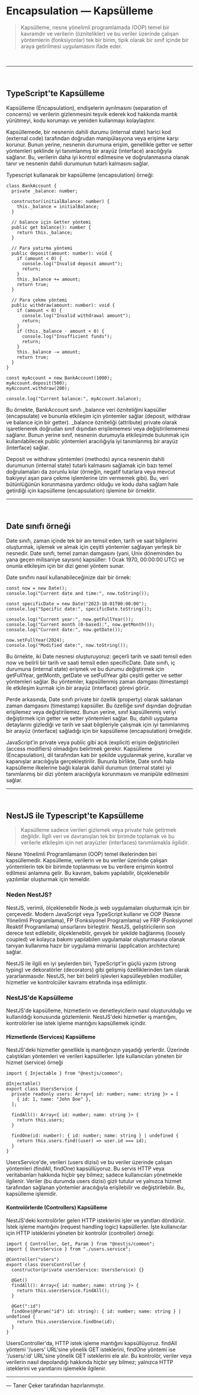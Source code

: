 # Encapsulation — Kapsülleme

> Kapsülleme, nesne yönelimli programlamada (OOP) temel bir kavramdır ve verilerin (öznitelikler) ve bu veriler üzerinde çalışan yöntemlerin (fonksiyonlar) tek bir birim, tipik olarak bir sınıf içinde bir araya getirilmesi uygulamasını ifade eder.

<br/>

---

<br/>

## TypeScript'te Kapsülleme

Kapsülleme (Encapsulation), endişelerin ayrılmasını (separation of concerns) ve verilerin gizlenmesini teşvik ederek kod hakkında mantık yürütmeyi, kodu korumayı ve yeniden kullanmayı kolaylaştırır.

Kapsüllemede, bir nesnenin dahili durumu (internal state) harici kod (external code) tarafından doğrudan manipülasyona veya erişime karşı korunur. Bunun yerine, nesnenin durumuna erişim, genellikle getter ve setter yöntemleri şeklinde iyi tanımlanmış bir arayüz (interface) aracılığıyla sağlanır. Bu, verilerin daha iyi kontrol edilmesine ve doğrulanmasına olanak tanır ve nesnenin dahili durumunun tutarlı kalmasını sağlar.

Typescript kullanarak bir kapsülleme (encapsulation) örneği:

```tsx
class BankAccount {
  private _balance: number;

  constructor(initialBalance: number) {
    this._balance = initialBalance;
  }

  // balance için Getter yöntemi
  public get balance(): number {
    return this._balance;
  }

  // Para yatırma yöntemi
  public deposit(amount: number): void {
    if (amount < 0) {
      console.log("Invalid deposit amount");
      return;
    }
    this._balance += amount;
    return true;
  }

  // Para çekme yöntemi
  public withdraw(amount: number): void {
    if (amount < 0) {
      console.log("Invalid withdrawal amount");
      return;
    }
    if (this._balance - amount < 0) {
      console.log("Insufficient funds");
      return;
    }
    this._balance -= amount;
    return true;
  }
}

const myAccount = new BankAccount(1000);
myAccount.deposit(500);
myAccount.withdraw(200);

console.log("Current balance:", myAccount.balance);
```

Bu örnekte, BankAccount sınıfı \_balance veri özniteliğini kapsüller (encapsulate) ve bununla etkileşim için yöntemler sağlar (deposit, withdraw ve balance için bir getter).
\_balance özniteliği (attribute) private olarak işaretlenerek doğrudan sınıf dışından erişilememesi veya değiştirilememesi sağlanır. Bunun yerine sınıf, nesnenin durumuyla etkileşimde bulunmak için kullanılabilecek public yöntemleri aracılığıyla iyi tanımlanmış bir arayüz (interface) sağlar.

Deposit ve withdraw yöntemleri (methods) ayrıca nesnenin dahili durumunun (internal state) tutarlı kalmasını sağlamak için bazı temel doğrulamaları da zorunlu kılar (örneğin, negatif tutarlara veya mevcut bakiyeyi aşan para çekme işlemlerine izin vermemek gibi). Bu, veri bütünlüğünün korunmasına yardımcı olduğu ve kodu daha sağlam hale getirdiği için kapsülleme (encapsulation) işlemine bir örnektir.
<br/>

---

<br/>

## Date sınıfı örneği

Date sınıfı, zaman içinde tek bir anı temsil eden, tarih ve saat bilgilerini oluşturmak, işlemek ve almak için çeşitli yöntemler sağlayan yerleşik bir nesnedir. Date sınıfı, temel zaman damgasını (yani, Unix döneminden bu yana geçen milisaniye sayısını) kapsüller: 1 Ocak 1970, 00:00:00 UTC) ve onunla etkileşim için bir dizi genel yöntem sunar.

Date sınıfını nasıl kullanabileceğinize dair bir örnek:

```tsx
const now = new Date();
console.log("Current date and time:", now.toString());

const specificDate = new Date("2023-10-01T00:00:00");
console.log("Specific date:", specificDate.toString());

console.log("Current year:", now.getFullYear());
console.log("Current month (0-based):", now.getMonth());
console.log("Current date:", now.getDate());

now.setFullYear(2024);
console.log("Modified date:", now.toString());
```

Bu örnekte, iki Date nesnesi oluşturuyoruz: geçerli tarih ve saati temsil eden now ve belirli bir tarih ve saati temsil eden specificDate. Date sınıfı, iç durumuna (internal state) erişmek ve bu durumu değiştirmek için getFullYear, getMonth, getDate ve setFullYear gibi çeşitli getter ve setter yöntemleri sağlar. Bu yöntemler, kapsüllenmiş zaman damgası (timestamp) ile etkileşim kurmak için bir arayüz (interface) görevi görür.

Perde arkasında, Date sınıfı private bir özellik (property) olarak saklanan zaman damgasını (timestamp) kapsüller. Bu özelliğe sınıf dışından doğrudan erişilemez veya değiştirilemez. Bunun yerine, sınıf kapsüllenmiş veriyi değiştirmek için getter ve setter yöntemleri sağlar. Bu, dahili uygulama detaylarını gizlediği ve tarih ve saat bilgileriyle çalışmak için iyi tanımlanmış bir arayüz (interface) sağladığı için bir kapsülleme (encapsulation) örneğidir.

JavaScript'in private veya public gibi açık (explicit) erişim değiştiricileri (access modifiers) olmadığını belirtmek gerekir. Kapsülleme (Encapsulation), dil tarafından katı bir şekilde uygulanmak yerine, kurallar ve kapanışlar aracılığıyla gerçekleştirilir. Bununla birlikte, Date sınıfı hala kapsülleme ilkelerine bağlı kalarak dahili durumun (internal state) iyi tanımlanmış bir dizi yöntem aracılığıyla korunmasını ve manipüle edilmesini sağlar.
<br/>

---

<br/>

## NestJS ile Typescript'te Kapsülleme

> Kapsülleme sadece verileri gizlemek veya private hale getirmek değildir. İlgili veri ve davranışları tek bir birimde toplamak ve bu verilerle etkileşim için net arayüzler (interfaces) tanımlamakla ilgilidir.

Nesne Yönelimli Programlamanın (OOP) temel ilkelerinden biri kapsüllemedir. Kapsülleme, verilerin ve bu veriler üzerinde çalışan yöntemlerin tek bir birimde toplanması ve bu verilere erişimin kontrol edilmesi anlamına gelir. Bu kavram, bakımı yapılabilir, ölçeklenebilir yazılımlar oluşturmak için temeldir.
<br/>

### Neden NestJS?

NestJS, verimli, ölçeklenebilir Node.js web uygulamaları oluşturmak için bir çerçevedir. Modern JavaScript veya TypeScript kullanır ve OOP (Nesne Yönelimli Programlama), FP (Fonksiyonel Programlama) ve FRP (Fonksiyonel Reaktif Programlama) unsurlarını birleştirir. NestJS, geliştiricilerin son derece test edilebilir, ölçeklenebilir, gevşek bir şekilde bağlanmış (loosely coupled) ve kolayca bakımı yapılabilen uygulamalar oluşturmasına olanak tanıyan kullanıma hazır bir uygulama mimarisi (application architecture) sağlar.

NestJS ile ilgili en iyi şeylerden biri, TypeScript'in güçlü yazım (strong typing) ve dekoratörler (decorators) gibi gelişmiş özelliklerinden tam olarak yararlanmasıdır. NestJS, her biri belirli işlevleri kapsülleyebilen modüller, hizmetler ve kontrolcüler kavramı etrafında inşa edilmiştir.
<br/>

### NestJS'de Kapsülleme

NestJS'de kapsülleme, hizmetlerin ve denetleyicilerin nasıl oluşturulduğu ve kullanıldığı konusunda gözlemlenir. NestJS'deki hizmetler iş mantığını, kontrolörler ise istek işleme mantığını kapsüllemek içindir.
<br/>

#### Hizmetlerde (Services) Kapsülleme

NestJS'deki hizmetler genellikle iş mantığınızın yaşadığı yerlerdir. Üzerinde çalıştıkları yöntemleri ve verileri kapsüllerler. İşte kullanıcıları yöneten bir hizmet (service) örneği

```tsx
import { Injectable } from "@nestjs/common";

@Injectable()
export class UsersService {
  private readonly users: Array<{ id: number; name: string }> = [
    { id: 1, name: "John Doe" },
  ];

  findAll(): Array<{ id: number; name: string }> {
    return this.users;
  }

  findOne(id: number): { id: number; name: string } | undefined {
    return this.users.find((user) => user.id === id);
  }
}
```

UsersService'de, verileri (users dizisi) ve bu veriler üzerinde çalışan yöntemleri (findAll, findOne) kapsüllüyoruz. Bu servis HTTP veya veritabanları hakkında hiçbir şey bilmez; sadece kullanıcıları yönetmekle ilgilenir. Veriler (bu durumda users dizisi) gizli tutulur ve yalnızca hizmet tarafından sağlanan yöntemler aracılığıyla erişilebilir ve değiştirilebilir. Bu, kapsülleme işlemidir.
<br/>

#### Kontrolörlerde (Controllers) Kapsülleme

NestJS'deki kontrolörler gelen HTTP isteklerini işler ve yanıtları döndürür. İstek işleme mantığını (request handling logic) kapsüllerler. İşte kullanıcılar için HTTP isteklerini yöneten bir kontrolör (controller) örneği:

```tsx
import { Controller, Get, Param } from "@nestjs/common";
import { UsersService } from "./users.service";

@Controller("users")
export class UsersController {
  constructor(private usersService: UsersService) {}

  @Get()
  findAll(): Array<{ id: number; name: string }> {
    return this.usersService.findAll();
  }

  @Get(":id")
  findOne(@Param("id") id: string): { id: number; name: string } | undefined {
    return this.usersService.findOne(id);
  }
}
```

UsersController'da, HTTP istek işleme mantığını kapsüllüyoruz. findAll yöntemi '/users' URL'sine yönelik GET isteklerini, findOne yöntemi ise '/users/:id' URL'sine yönelik GET isteklerini ele alır. Bu kontrolör, veriler veya verilerin nasıl depolandığı hakkında hiçbir şey bilmez; yalnızca HTTP isteklerini ve yanıtlarını işlemekle ilgilenir.

---

— Taner Çeker tarafından hazırlanmıştır.
